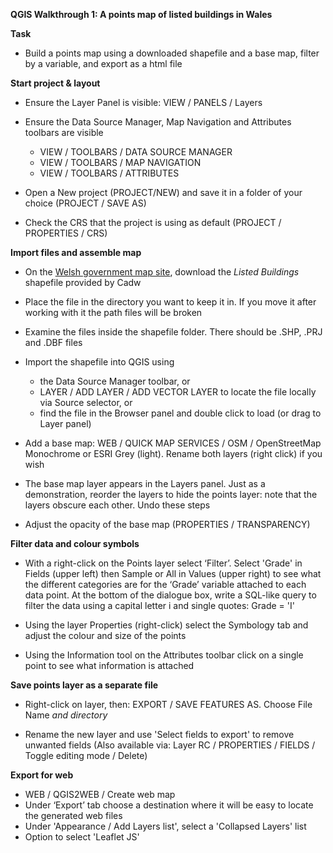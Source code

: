 **QGIS Walkthrough 1: A points map of listed buildings in Wales**

**Task**

- Build a points map using a downloaded shapefile and a base map, filter by a variable, and export as a html file

**Start project & layout**

- Ensure the Layer Panel is visible: VIEW / PANELS / Layers

- Ensure the Data Source Manager, Map Navigation and Attributes toolbars are visible
  - VIEW / TOOLBARS / DATA SOURCE MANAGER
  - VIEW / TOOLBARS / MAP NAVIGATION
  - VIEW / TOOLBARS / ATTRIBUTES

- Open a New project (PROJECT/NEW) and save it in a folder of your choice (PROJECT / SAVE AS)

- Check the CRS that the project is using as default (PROJECT / PROPERTIES / CRS)

**Import files and assemble map**

- On the [Welsh government map site](https://datamap.gov.wales/layers/inspire-wg:Cadw_ListedBuildings), download the *Listed Buildings* shapefile provided by Cadw

- Place the file in the directory you want to keep it in. If you move it after working with it the path files will be broken

- Examine the files inside the shapefile folder. There should be .SHP, .PRJ and .DBF files

- Import the shapefile into QGIS using
  - the Data Source Manager toolbar, or
  - LAYER / ADD LAYER / ADD VECTOR LAYER to locate the file locally via Source selector, or
  - find the file in the Browser panel and double click to load (or drag to Layer panel)

<!-- - In the Layers panel, right-click on the Cadw_ListedBuildingsMPoint file and select Properties. Under Information, the CRS is “OSGB 1936” and under Source it reads "OSGB 1936 | British National Grid" -->

- Add a base map: WEB / QUICK MAP SERVICES / OSM / OpenStreetMap Monochrome or ESRI Grey (light). Rename both layers (right click) if you wish

- The base map layer appears in the Layers panel. Just as a demonstration, reorder the layers to hide the points layer: note that the layers obscure each other. Undo these steps

- Adjust the opacity of the base map (PROPERTIES / TRANSPARENCY)

**Filter data and colour symbols**

- With a right-click on the Points layer select ‘Filter’. Select 'Grade' in Fields (upper left) then Sample or All in Values (upper right) to see what the different categories are for the ‘Grade’ variable attached to each data point. At the bottom of the dialogue box, write a SQL-like query to filter the data using a capital letter i and single quotes: Grade = 'I'

- Using the layer Properties (right-click) select the Symbology tab and adjust the colour and size of the points

- Using the Information tool on the Attributes toolbar click on a single point to see what information is attached

**Save points layer as a separate file**

- Right-click on layer, then: EXPORT / SAVE FEATURES AS. Choose File Name *and directory*

- Rename the new layer and use 'Select fields to export' to remove unwanted fields (Also available via: Layer RC / PROPERTIES / FIELDS / Toggle editing mode / Delete)

**Export for web**

- WEB / QGIS2WEB / Create web map
- Under ‘Export’ tab choose a destination where it will be easy to locate the generated web files
- Under 'Appearance / Add Layers list', select a 'Collapsed Layers' list
- Option to select 'Leaflet JS'
